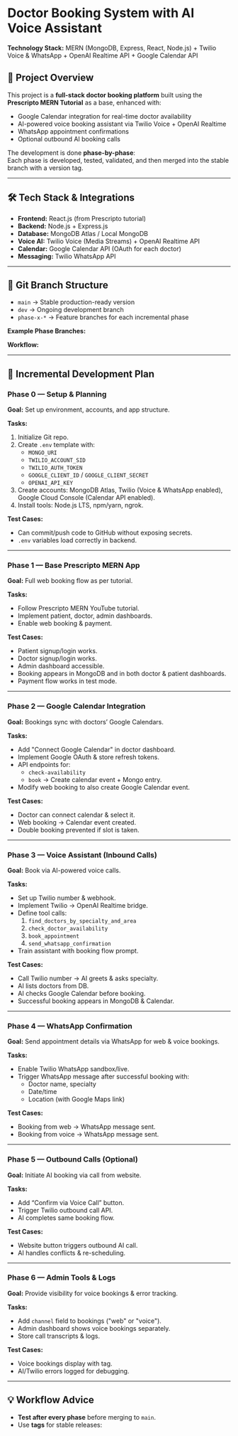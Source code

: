 # Doctor Booking System with AI Voice Assistant  
**Technology Stack:** MERN (MongoDB, Express, React, Node.js) + Twilio Voice & WhatsApp + OpenAI Realtime API + Google Calendar API

## 📌 Project Overview
This project is a **full-stack doctor booking platform** built using the **Prescripto MERN Tutorial** as a base, enhanced with:
- Google Calendar integration for real-time doctor availability
- AI-powered voice booking assistant via Twilio Voice + OpenAI Realtime
- WhatsApp appointment confirmations
- Optional outbound AI booking calls

The development is done **phase-by-phase**:  
Each phase is developed, tested, validated, and then merged into the stable branch with a version tag.

---

## 🛠 Tech Stack & Integrations
- **Frontend:** React.js (from Prescripto tutorial)
- **Backend:** Node.js + Express.js
- **Database:** MongoDB Atlas / Local MongoDB
- **Voice AI:** Twilio Voice (Media Streams) + OpenAI Realtime API
- **Calendar:** Google Calendar API (OAuth for each doctor)
- **Messaging:** Twilio WhatsApp API

---

## 📂 Git Branch Structure
- `main` → Stable production-ready version
- `dev` → Ongoing development branch
- `phase-x-*` → Feature branches for each incremental phase

**Example Phase Branches:**


**Workflow:**


---

## 🚀 Incremental Development Plan

### **Phase 0 — Setup & Planning**
**Goal:** Set up environment, accounts, and app structure.

**Tasks:**
1. Initialize Git repo.
2. Create `.env` template with:
   - `MONGO_URI`
   - `TWILIO_ACCOUNT_SID`
   - `TWILIO_AUTH_TOKEN`
   - `GOOGLE_CLIENT_ID` / `GOOGLE_CLIENT_SECRET`
   - `OPENAI_API_KEY`
3. Create accounts: MongoDB Atlas, Twilio (Voice & WhatsApp enabled), Google Cloud Console (Calendar API enabled).
4. Install tools: Node.js LTS, npm/yarn, ngrok.

**Test Cases:**
- Can commit/push code to GitHub without exposing secrets.
- `.env` variables load correctly in backend.

---

### **Phase 1 — Base Prescripto MERN App**
**Goal:** Full web booking flow as per tutorial.

**Tasks:**
- Follow Prescripto MERN YouTube tutorial.
- Implement patient, doctor, admin dashboards.
- Enable web booking & payment.

**Test Cases:**
- Patient signup/login works.
- Doctor signup/login works.
- Admin dashboard accessible.
- Booking appears in MongoDB and in both doctor & patient dashboards.
- Payment flow works in test mode.

---

### **Phase 2 — Google Calendar Integration**
**Goal:** Bookings sync with doctors’ Google Calendars.

**Tasks:**
- Add "Connect Google Calendar" in doctor dashboard.
- Implement Google OAuth & store refresh tokens.
- API endpoints for:
  - `check-availability`
  - `book` → Create calendar event + Mongo entry.
- Modify web booking to also create Google Calendar event.

**Test Cases:**
- Doctor can connect calendar & select it.
- Web booking → Calendar event created.
- Double booking prevented if slot is taken.

---

### **Phase 3 — Voice Assistant (Inbound Calls)**
**Goal:** Book via AI-powered voice calls.

**Tasks:**
- Set up Twilio number & webhook.
- Implement Twilio -> OpenAI Realtime bridge.
- Define tool calls:
  1. `find_doctors_by_specialty_and_area`
  2. `check_doctor_availability`
  3. `book_appointment`
  4. `send_whatsapp_confirmation`
- Train assistant with booking flow prompt.

**Test Cases:**
- Call Twilio number → AI greets & asks specialty.
- AI lists doctors from DB.
- AI checks Google Calendar before booking.
- Successful booking appears in MongoDB & Calendar.

---

### **Phase 4 — WhatsApp Confirmation**
**Goal:** Send appointment details via WhatsApp for web & voice bookings.

**Tasks:**
- Enable Twilio WhatsApp sandbox/live.
- Trigger WhatsApp message after successful booking with:
  - Doctor name, specialty
  - Date/time
  - Location (with Google Maps link)

**Test Cases:**
- Booking from web → WhatsApp message sent.
- Booking from voice → WhatsApp message sent.

---

### **Phase 5 — Outbound Calls (Optional)**
**Goal:** Initiate AI booking via call from website.

**Tasks:**
- Add “Confirm via Voice Call” button.
- Trigger Twilio outbound call API.
- AI completes same booking flow.

**Test Cases:**
- Website button triggers outbound AI call.
- AI handles conflicts & re-scheduling.

---

### **Phase 6 — Admin Tools & Logs**
**Goal:** Provide visibility for voice bookings & error tracking.

**Tasks:**
- Add `channel` field to bookings ("web" or "voice").
- Admin dashboard shows voice bookings separately.
- Store call transcripts & logs.

**Test Cases:**
- Voice bookings display with tag.
- AI/Twilio errors logged for debugging.

---

## 💡 Workflow Advice
- **Test after every phase** before merging to `main`.
- Use **tags** for stable releases:


